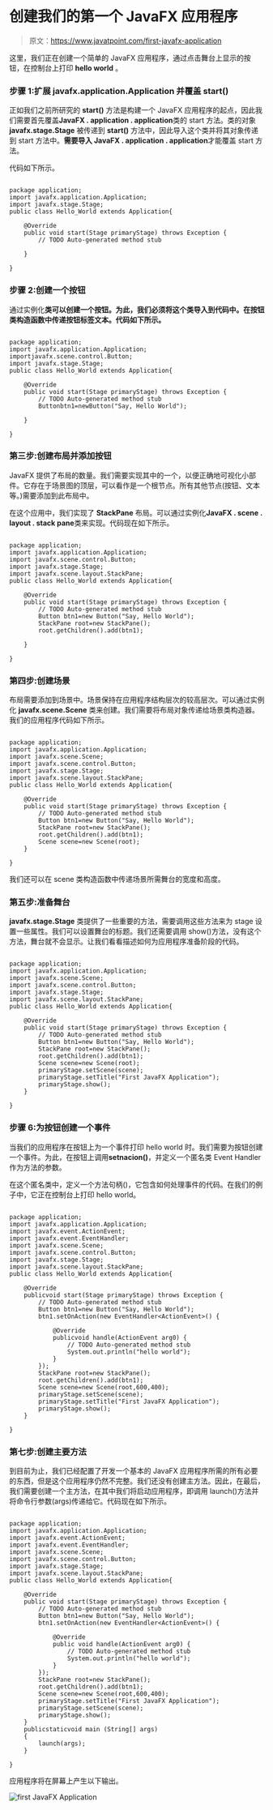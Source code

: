 # 创建我们的第一个 JavaFX 应用程序

> 原文：<https://www.javatpoint.com/first-javafx-application>

这里，我们正在创建一个简单的 JavaFX 应用程序，通过点击舞台上显示的按钮，在控制台上打印 **hello world** 。

### 步骤 1:扩展 javafx.application.Application 并覆盖 start()

正如我们之前所研究的 **start()** 方法是构建一个 JavaFX 应用程序的起点，因此我们需要首先覆盖**JavaFX . application . application**类的 start 方法。类的对象 **javafx.stage.Stage** 被传递到 **start()** 方法中，因此导入这个类并将其对象传递到 start 方法中。**需要导入 JavaFX . application . application**才能覆盖 start 方法。

代码如下所示。

```

package application; 
import javafx.application.Application;
import javafx.stage.Stage;
public class Hello_World extends Application{

	@Override
	public void start(Stage primaryStage) throws Exception {
		// TODO Auto-generated method stub

	}

}

```

### 步骤 2:创建一个按钮

通过实例化**类可以创建一个按钮。为此，我们必须将这个类导入到代码中。在按钮类构造函数中传递按钮标签文本。代码如下所示。**

```

package application; 
import javafx.application.Application;
importjavafx.scene.control.Button;
import javafx.stage.Stage;
public class Hello_World extends Application{

	@Override
	public void start(Stage primaryStage) throws Exception {
		// TODO Auto-generated method stub
		Buttonbtn1=newButton("Say, Hello World");

	}

}

```

### 第三步:创建布局并添加按钮

JavaFX 提供了布局的数量。我们需要实现其中的一个，以便正确地可视化小部件。它存在于场景图的顶层，可以看作是一个根节点。所有其他节点(按钮、文本等。)需要添加到此布局中。

在这个应用中，我们实现了 **StackPane** 布局。可以通过实例化**JavaFX . scene . layout . stack pane**类来实现。代码现在如下所示。

```

package application; 
import javafx.application.Application;
import javafx.scene.control.Button;
import javafx.stage.Stage;
import javafx.scene.layout.StackPane;
public class Hello_World extends Application{

	@Override
	public void start(Stage primaryStage) throws Exception {
		// TODO Auto-generated method stub
		Button btn1=new Button("Say, Hello World");
		StackPane root=new StackPane();
		root.getChildren().add(btn1);

	}

}

```

### 第四步:创建场景

布局需要添加到场景中。场景保持在应用程序结构层次的较高层次。可以通过实例化 **javafx.scene.Scene** 类来创建。我们需要将布局对象传递给场景类构造器。我们的应用程序代码如下所示。

```

package application; 
import javafx.application.Application;
import javafx.scene.Scene;
import javafx.scene.control.Button;
import javafx.stage.Stage;
import javafx.scene.layout.StackPane;
public class Hello_World extends Application{

	@Override
	public void start(Stage primaryStage) throws Exception {
		// TODO Auto-generated method stub
		Button btn1=new Button("Say, Hello World");
		StackPane root=new StackPane();
		root.getChildren().add(btn1);
		Scene scene=new Scene(root);	
	}

}

```

我们还可以在 scene 类构造函数中传递场景所需舞台的宽度和高度。

### 第五步:准备舞台

**javafx.stage.Stage** 类提供了一些重要的方法，需要调用这些方法来为 stage 设置一些属性。我们可以设置舞台的标题。我们还需要调用 show()方法，没有这个方法，舞台就不会显示。让我们看看描述如何为应用程序准备阶段的代码。

```

package application; 
import javafx.application.Application;
import javafx.scene.Scene;
import javafx.scene.control.Button;
import javafx.stage.Stage;
import javafx.scene.layout.StackPane;
public class Hello_World extends Application{

	@Override
	public void start(Stage primaryStage) throws Exception {
		// TODO Auto-generated method stub
		Button btn1=new Button("Say, Hello World");
		StackPane root=new StackPane();
		root.getChildren().add(btn1);
		Scene scene=new Scene(root);	
		primaryStage.setScene(scene);
		primaryStage.setTitle("First JavaFX Application");
		primaryStage.show();
	}

}

```

### 步骤 6:为按钮创建一个事件

当我们的应用程序在按钮上为一个事件打印 hello world 时。我们需要为按钮创建一个事件。为此，在按钮上调用**setnacion()**，并定义一个匿名类 Event Handler 作为方法的参数。

在这个匿名类中，定义一个方法句柄()，它包含如何处理事件的代码。在我们的例子中，它正在控制台上打印 hello world。

```

package application; 
import javafx.application.Application;
import javafx.event.ActionEvent;
import javafx.event.EventHandler;
import javafx.scene.Scene;
import javafx.scene.control.Button;
import javafx.stage.Stage;
import javafx.scene.layout.StackPane;
public class Hello_World extends Application{

	@Override
	publicvoid start(Stage primaryStage) throws Exception {
		// TODO Auto-generated method stub
		Button btn1=new Button("Say, Hello World");
		btn1.setOnAction(new EventHandler<ActionEvent>() {

			@Override
			publicvoid handle(ActionEvent arg0) {
				// TODO Auto-generated method stub
				System.out.println("hello world");
			}
		});
		StackPane root=new StackPane();
		root.getChildren().add(btn1);
		Scene scene=new Scene(root,600,400);	
		primaryStage.setScene(scene);
		primaryStage.setTitle("First JavaFX Application");
		primaryStage.show();
	}

}

```

### 第七步:创建主要方法

到目前为止，我们已经配置了开发一个基本的 JavaFX 应用程序所需的所有必要的东西，但是这个应用程序仍然不完整。我们还没有创建主方法。因此，在最后，我们需要创建一个主方法，在其中我们将启动应用程序，即调用 launch()方法并将命令行参数(args)传递给它。代码现在如下所示。

```

package application; 
import javafx.application.Application;
import javafx.event.ActionEvent;
import javafx.event.EventHandler;
import javafx.scene.Scene;
import javafx.scene.control.Button;
import javafx.stage.Stage;
import javafx.scene.layout.StackPane;
public class Hello_World extends Application{

	@Override
	public void start(Stage primaryStage) throws Exception {
		// TODO Auto-generated method stub
		Button btn1=new Button("Say, Hello World");
		btn1.setOnAction(new EventHandler<ActionEvent>() {

			@Override
			public void handle(ActionEvent arg0) {
				// TODO Auto-generated method stub
				System.out.println("hello world");
			}
		});
		StackPane root=new StackPane();
		root.getChildren().add(btn1);
		Scene scene=new Scene(root,600,400);	
		primaryStage.setTitle("First JavaFX Application");
		primaryStage.setScene(scene);
		primaryStage.show();
	}
	publicstaticvoid main (String[] args)
	{
		launch(args);
	}

}

```

应用程序将在屏幕上产生以下输出。

![first JavaFX Application](../img/4afb755f03bc4dfb223c09a07b7760d7.png)
